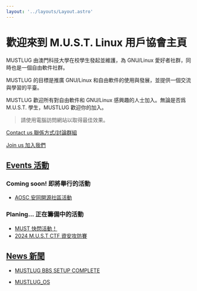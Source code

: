 ```yaml
---
layout: '../layouts/Layout.astro'
---
```


# 歡迎來到 M.U.S.T. Linux 用戶協會主頁

MUSTLUG 由澳門科技大學在校學生發起並維護，為 GNU/Linux 愛好者社群，同時也是一個自由軟件社群。

MUSTLUG 的目標是推廣 GNU/Linux 和自由軟件的使用與發展，並提供一個交流與學習的平臺。

MUSTLUG 歡迎所有對自由軟件和 GNU/Linux 感興趣的人士加入。無論是否爲 M.U.S.T. 學生，MUSTLUG 歡迎你的加入。

> 請使用電腦訪問網站以取得最佳效果。

[Contact us 聯係方式/討論群組](/contact_us/)

[Join us 加入我們](/join_us/)

## [Events 活動](/events/)

### Coming soon! 即將舉行的活動

- [AOSC 安同開源社區活動](/events/AOSC_event/)

### Planing... 正在籌備中的活動

- [MUST 快閃活動！](/events/flash_mob/)
- [2024 M.U.S.T CTF 資安攻防賽](/events/MUSTCTF/)

## [News 新聞](/news)

- [MUSTLUG BBS SETUP COMPLETE](/news/bbs_setup_complete/)

- [MUSTLUG_OS](/news/MUSTLUG_OS/)
